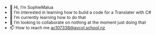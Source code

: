 - 👋 Hi, I’m SophieMalua
- 👀 I’m interested in learning how to bulid a code for a Translater with C#
- 🌱 I’m currently learning how to do that
- 💞️ I’m looking to collaborate on nothing at the moment just doing that
- 📫 How to reach me ac107338@avcol.school.nz

<!---
SophieMalua/SophieMalua is a ✨ special ✨ repository because its `README.md` (this file) appears on your GitHub profile.
You can click the Preview link to take a look at your changes.
--->
